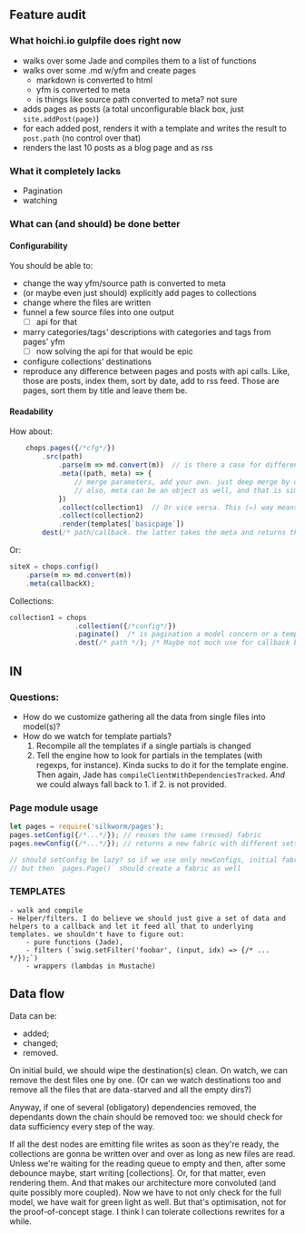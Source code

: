 ## Feature audit

### What hoichi.io gulpfile does right now
- walks over some Jade and compiles them to a list of functions
- walks over some .md w/yfm and create pages
    - markdown is converted to html
    - yfm is converted to meta
    - is things like source path converted to meta? not sure
- adds pages as posts (a total unconfigurable black box, just `site.addPost(page)`)
- for each added post, renders it with a template and writes the result to `post.path` (no control over that)
- renders the last 10 posts as a blog page and as rss

### What it completely lacks
- Pagination
- watching

### What can (and should) be done better

#### Configurability
You should be able to:
- change the way yfm/source path is converted to meta
- (or maybe even just should) explicitly add pages to collections
- change where the files are written
- funnel a few source files into one output
    - [ ] api for that
- marry categories/tags’ descriptions with categories and tags from pages’ yfm
    - [ ] now solving the api for that would be epic
- configure collections’ destinations
- reproduce any difference between pages and posts with api calls. Like, those are posts, index them, sort by date, add to rss feed. Those are pages, sort them by title and leave them be.

#### Readability

How about:

```js
    chops.pages({/*cfg*/})
        .src(path)
            .parse(m => md.convert(m))  // is there a case for different markup parsers on different source paths?
            .meta((path, meta) => {
                // merge parameters, add your own. just deep merge by default
                // also, meta can be an object as well, and that is simply merged in    
            })
            .collect(collection1)  // Or vice versa. This (←) way means collections are already created, which might be ok.
            .collect(collection2)
            .render(templates[`basicpage`])
        dest(/* path/callback. the latter takes the meta and returns the path */);
```

Or:

```js
siteX = chops.config()
    .parse(m => md.convert(m))
    .meta(callbackX);
```

Collections:

```js
collection1 = chops
                .collection({/*config*/})
                .paginate()  /* is pagination a model concern or a template concern? what would Jekyll do? */
                .dest(/* path */); /* Maybe not much use for callback because there's no source meta this callback should process. Still we have to check if the dest. path is present for both pages and collections */
```

## IN

### Questions:
- How do we customize gathering all the data from single files into model(s)?
- How do we watch for template partials?
    1. Recompile all the templates if a single partials is changed
    2. Tell the engine how to look for partials in the templates (with regexps, for instance). Kinda sucks to do it for the template engine. Then again, Jade has `compileClientWithDependenciesTracked`. _And_ we could always fall back to 1. if 2. is not provided.


### Page module usage

```js
let pages = require('silkworm/pages');
pages.setConfig({/*...*/}); // reuses the same (reused) fabric
pages.newConfig({/*...*/}); // returns a new fabric with different settings

// should setConfig be lazy? so if we use only newConfigs, initial fabric doesn't go unused
// but then `pages.Page()` should create a fabric as well
```


###  TEMPLATES
    - walk and compile
    - Helper/filters. I do believe we should just give a set of data and helpers to a callback and let it feed all that to underlying templates. we shouldn't have to figure out:
        - pure functions (Jade),
        - filters (`swig.setFilter('foobar', (input, idx) => {/* ... */});`)
        - wrappers (lambdas in Mustache)

## Data flow

Data can be:
- added;
- changed;
- removed.

On initial build, we should wipe the destination(s) clean. On watch, we can remove the dest files one by one.
(Or can we watch destinations too and remove all the files that are data-starved and all the empty dirs?)

Anyway, if one of several (obligatory) dependencies removed, the dependants down the chain should be removed too: we should check for data sufficiency every step of the way.

If all the dest nodes are emitting file writes as soon as they're ready, the collections are gonna be written over and over as long as new files are read. Unless we're waiting for the reading queue to empty and then, after some debounce maybe, start writing [collections]. Or, for that matter, even rendering them.
And that makes our architecture more convoluted (and quite possibly more coupled). Now we have to not only check for the full model, we have wait for green light as well.
But that's optimisation, not for the proof-of-concept stage. I think I can tolerate collections rewrites for a while.
